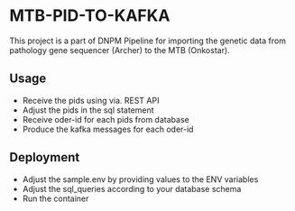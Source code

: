 # MTB-PID-TO-KAFKA

This project is a part of DNPM Pipeline for importing the genetic data from pathology gene sequencer (Archer) to the MTB (Onkostar).

## Usage
 -  Receive the pids using via. REST API
 -  Adjust the pids in the sql statement
 -  Receive oder-id for each pids from database
 -  Produce the kafka messages for each oder-id

## Deployment
 - Adjust the sample.env by providing values to the ENV variables
 - Adjust the sql_queries according to your database schema
 - Run the container
